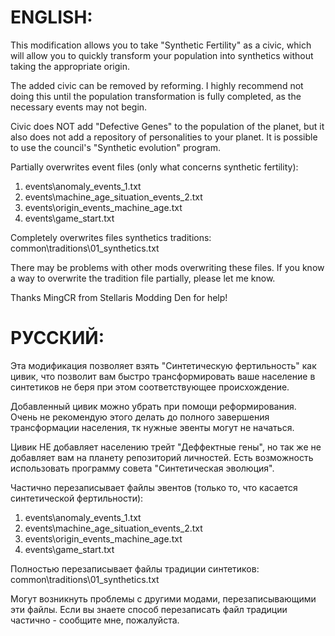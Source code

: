 # ENGLISH:

This modification allows you to take "Synthetic Fertility" as a civic, which will allow you to quickly transform your population into synthetics without taking the appropriate origin.

The added civic can be removed by reforming. I highly recommend not doing this until the population transformation is fully completed, as the necessary events may not begin.

Civic does NOT add "Defective Genes" to the population of the planet, but it also does not add a repository of personalities to your planet. 
It is possible to use the council's "Synthetic evolution" program.

Partially overwrites event files (only what concerns synthetic fertility):
1. events\anomaly_events_1.txt
2. events\machine_age_situation_events_2.txt
3. events\origin_events_machine_age.txt
4. events\game_start.txt

Completely overwrites files synthetics traditions:
common\traditions\01_synthetics.txt

There may be problems with other mods overwriting these files.
If you know a way to overwrite the tradition file partially, please let me know.

Thanks MingCR from Stellaris Modding Den for help!

# РУССКИЙ:

Эта модификация позволяет взять "Синтетическую фертильность" как цивик, что позволит вам быстро трансформировать ваше население в синтетиков не беря при этом соответствующее происхождение.

Добавленный цивик можно убрать при помощи реформирования. Очень не рекомендую этого делать до полного завершения трансформации населения, тк нужные эвенты могут не начаться.

Цивик НЕ добавляет населению трейт "Деффектные гены", но так же не добавляет вам на планету репозиторий личностей. 
Есть возможность использовать программу совета "Синтетическая эволюция".

Частично перезаписывает файлы эвентов (только то, что касается синтетической фертильности):
1. events\anomaly_events_1.txt
2. events\machine_age_situation_events_2.txt
3. events\origin_events_machine_age.txt
4. events\game_start.txt

Полностью перезаписывает файлы традиции синтетиков:
common\traditions\01_synthetics.txt

Могут возникнуть проблемы с другими модами, перезаписывающими эти файлы.
Если вы знаете способ перезаписать файл традиции частично - сообщите мне, пожалуйста. 